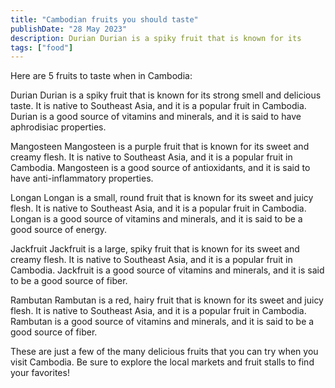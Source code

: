 ```yaml
---
title: "Cambodian fruits you should taste"
publishDate: "28 May 2023"
description: Durian Durian is a spiky fruit that is known for its
tags: ["food"]
---
```


Here are 5 fruits to taste when in Cambodia:

Durian Durian is a spiky fruit that is known for its strong smell and delicious taste. It is native to Southeast Asia, and it is a popular fruit in Cambodia. Durian is a good source of vitamins and minerals, and it is said to have aphrodisiac properties.

Mangosteen Mangosteen is a purple fruit that is known for its sweet and creamy flesh. It is native to Southeast Asia, and it is a popular fruit in Cambodia. Mangosteen is a good source of antioxidants, and it is said to have anti-inflammatory properties.

Longan Longan is a small, round fruit that is known for its sweet and juicy flesh. It is native to Southeast Asia, and it is a popular fruit in Cambodia. Longan is a good source of vitamins and minerals, and it is said to be a good source of energy.

Jackfruit Jackfruit is a large, spiky fruit that is known for its sweet and creamy flesh. It is native to Southeast Asia, and it is a popular fruit in Cambodia. Jackfruit is a good source of vitamins and minerals, and it is said to be a good source of fiber.

Rambutan Rambutan is a red, hairy fruit that is known for its sweet and juicy flesh. It is native to Southeast Asia, and it is a popular fruit in Cambodia. Rambutan is a good source of vitamins and minerals, and it is said to be a good source of fiber.

These are just a few of the many delicious fruits that you can try when you visit Cambodia. Be sure to explore the local markets and fruit stalls to find your favorites!
